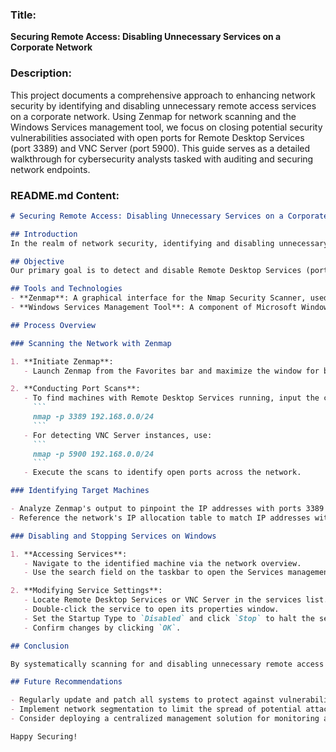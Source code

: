 ### Title:
**Securing Remote Access: Disabling Unnecessary Services on a Corporate Network**

### Description:
This project documents a comprehensive approach to enhancing network security by identifying and disabling unnecessary remote access services on a corporate network. Using Zenmap for network scanning and the Windows Services management tool, we focus on closing potential security vulnerabilities associated with open ports for Remote Desktop Services (port 3389) and VNC Server (port 5900). This guide serves as a detailed walkthrough for cybersecurity analysts tasked with auditing and securing network endpoints.

### README.md Content:

```markdown
# Securing Remote Access: Disabling Unnecessary Services on a Corporate Network

## Introduction
In the realm of network security, identifying and disabling unnecessary services is crucial to protect against unauthorized access and potential breaches. This project outlines a methodical approach to secure a corporate network by focusing on two commonly exploited remote access services: Remote Desktop Services and VNC Server. Through network scanning with Zenmap and service management on Windows, we aim to minimize the attack surface of our network.

## Objective
Our primary goal is to detect and disable Remote Desktop Services (port 3389) and VNC Server (port 5900) on networked machines that do not require these services for their daily operations. This practice helps in reducing the risk of remote exploits and ensuring that only essential services are operational, adhering to the principle of least privilege.

## Tools and Technologies
- **Zenmap**: A graphical interface for the Nmap Security Scanner, used for network exploration and auditing.
- **Windows Services Management Tool**: A component of Microsoft Windows allowing the starting, stopping, and configuring of services.

## Process Overview

### Scanning the Network with Zenmap

1. **Initiate Zenmap**:
   - Launch Zenmap from the Favorites bar and maximize the window for better visibility.

2. **Conducting Port Scans**:
   - To find machines with Remote Desktop Services running, input the command:
     ```
     nmap -p 3389 192.168.0.0/24
     ```
   - For detecting VNC Server instances, use:
     ```
     nmap -p 5900 192.168.0.0/24
     ```
   - Execute the scans to identify open ports across the network.

### Identifying Target Machines

- Analyze Zenmap's output to pinpoint the IP addresses with ports 3389 and 5900 open.
- Reference the network's IP allocation table to match IP addresses with their corresponding computer names.

### Disabling and Stopping Services on Windows

1. **Accessing Services**:
   - Navigate to the identified machine via the network overview.
   - Use the search field on the taskbar to open the Services management console.

2. **Modifying Service Settings**:
   - Locate Remote Desktop Services or VNC Server in the services list.
   - Double-click the service to open its properties window.
   - Set the Startup Type to `Disabled` and click `Stop` to halt the service immediately.
   - Confirm changes by clicking `OK`.

## Conclusion

By systematically scanning for and disabling unnecessary remote access services, we bolster our network's defense against potential intrusions. This guide underscores the importance of regular audits and the proactive management of services to maintain a secure IT environment.

## Future Recommendations

- Regularly update and patch all systems to protect against vulnerabilities.
- Implement network segmentation to limit the spread of potential attacks.
- Consider deploying a centralized management solution for monitoring and managing services across the network.

Happy Securing!
```
